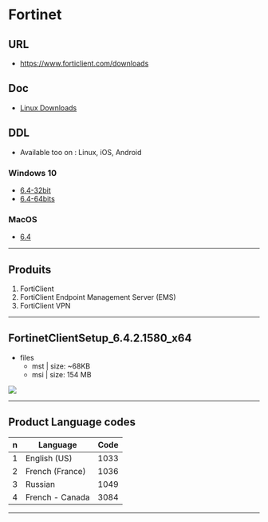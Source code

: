 # Fortinet

## URL 
* https://www.forticlient.com/downloads

## Doc
* [Linux Downloads](https://www.forticlient.com/repoinfo)

## DDL
* Available too on : Linux, iOS, Android
### Windows 10
* [6.4-32bit](https://d3gpjj9d20n0p3.cloudfront.net/forticlient/downloads/FortiClientSetup_6.4.2.1580.zip)
* [6.4-64bits](https://d3gpjj9d20n0p3.cloudfront.net/forticlient/downloads/FortiClientSetup_6.4.2.1580_x64.zip)

### MacOS
* [6.4](https://d3gpjj9d20n0p3.cloudfront.net/forticlient/downloads/FortiClient_6.4.2.1305_macosx.dmg)

---

## Produits
1) FortiClient
2) FortiClient Endpoint Management Server (EMS)
3) FortiClient VPN

---

## FortinetClientSetup_6.4.2.1580_x64
* files
  * mst | size: ~68KB
  * msi | size: 154 MB
  
[<img src="https://i.imgur.com/FvUiA7R.png">](https://i.imgur.com/FvUiA7R.png)

---

## Product Language codes
|n|Language       |Code|
|-|---------------|----|
|1|English (US)   |1033|
|2|French (France)|1036|
|3|Russian        |1049|
|4|French - Canada|3084|

---

## 
